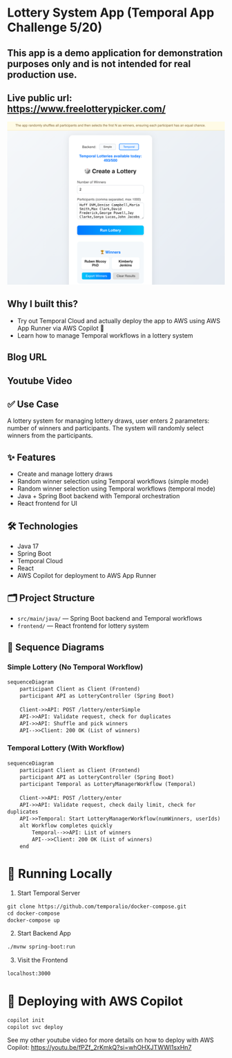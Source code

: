# Lottery System App (Temporal App Challenge 5/20)

## This app is a demo application for demonstration purposes only and is not intended for real production use.
## Live public url: https://www.freelotterypicker.com/
![img.png](img.png)

## Why I built this?
* Try out Temporal Cloud and actually deploy the app to AWS using AWS App Runner via AWS Copilot 🙌
* Learn how to manage Temporal workflows in a lottery system

## Blog URL

## Youtube Video

## ✅ Use Case
A lottery system for managing lottery draws, user enters 2 parameters: number of winners and participants. The system will randomly select winners from the participants.

## ✨ Features
- Create and manage lottery draws
- Random winner selection using Temporal workflows (simple mode)
- Random winner selection using Temporal workflows (temporal mode)
- Java + Spring Boot backend with Temporal orchestration
- React frontend for UI

## 🛠 Technologies
- Java 17
- Spring Boot
- Temporal Cloud
- React
- AWS Copilot for deployment to AWS App Runner

## 🗂 Project Structure
- `src/main/java/` — Spring Boot backend and Temporal workflows
- `frontend/` — React frontend for lottery system

## 📝 Sequence Diagrams

### Simple Lottery (No Temporal Workflow)
```mermaid
sequenceDiagram
    participant Client as Client (Frontend)
    participant API as LotteryController (Spring Boot)

    Client->>API: POST /lottery/enterSimple
    API->>API: Validate request, check for duplicates
    API->>API: Shuffle and pick winners
    API-->>Client: 200 OK (List of winners)
```

### Temporal Lottery (With Workflow)
```mermaid
sequenceDiagram
    participant Client as Client (Frontend)
    participant API as LotteryController (Spring Boot)
    participant Temporal as LotteryManagerWorkflow (Temporal)
    
    Client->>API: POST /lottery/enter
    API->>API: Validate request, check daily limit, check for duplicates
    API->>Temporal: Start LotteryManagerWorkflow(numWinners, userIds)
    alt Workflow completes quickly
        Temporal-->>API: List of winners
        API-->>Client: 200 OK (List of winners)
    end
```

# 🚀 Running Locally
1. Start Temporal Server
```
git clone https://github.com/temporalio/docker-compose.git
cd docker-compose
docker-compose up
```

2. Start Backend App
```bash
./mvnw spring-boot:run
```

3. Visit the Frontend
```bash
localhost:3000
```

# 🚢 Deploying with AWS Copilot
```
copilot init
copilot svc deploy
```
See my other youtube video for more details on how to deploy with AWS Copilot:
https://youtu.be/fPZf_2rKmkQ?si=whOHXJTWWl1sxHn7
